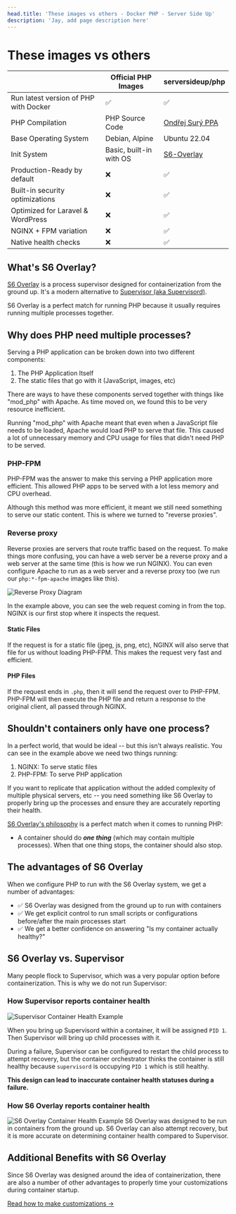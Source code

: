 ```yaml
---
head.title: 'These images vs others - Docker PHP - Server Side Up'
description: 'Jay, add page description here'
---
```


# These images vs others

| | **Official PHP Images** |**serversideup/php** |
|-------------------------|-------------------------|---------------------|
| Run latest version of PHP with Docker | ✅ | ✅ |
| PHP Compilation | PHP Source Code | [Ondřej Surý PPA](https://launchpad.net/~ondrej/+archive/ubuntu/php/+packages) |
Base Operating System | Debian, Alpine | Ubuntu 22.04 |
Init System | Basic, built-in with OS | [S6-Overlay](https://github.com/just-containers/s6-overlay) |
| Production-Ready by default| ❌ | ✅ |
| Built-in security optimizations | ❌ | ✅ |
Optimized for Laravel & WordPress| ❌ | ✅ |
NGINX + FPM variation| ❌ | ✅ |
Native health checks | ❌ | ✅ |

## What's S6 Overlay?
[S6 Overlay](https://github.com/just-containers/s6-overlay) is a process supervisor designed for containerization from the ground up. It's a modern alternative to [Supervisor (aka Supervisord)](https://supervisord.org/).

S6 Overlay is a perfect match for running PHP because it usually requires running multiple processes together.

## Why does PHP need multiple processes?
Serving a PHP application can be broken down into two different components:
1. The PHP Application Itself
2. The static files that go with it (JavaScript, images, etc)

There are ways to have these components served together with things like "mod_php" with Apache. As time moved on, we found this to be very resource inefficient. 

Running "mod_php" with Apache meant that even when a JavaScript file needs to be loaded, Apache would load PHP to serve that file. This caused a lot of unnecessary memory and CPU usage for files that didn't need PHP to be served.

### PHP-FPM
PHP-FPM was the answer to make this serving a PHP application more efficient. This allowed PHP apps to be served with a lot less memory and CPU overhead.

Although this method was more efficient, it meant we still need something to serve our static content. This is where we turned to "reverse proxies".

### Reverse proxy
Reverse proxies are servers that route traffic based on the request. To make things more confusing, you can have a web server be a reverse proxy and a web server at the same time (this is how we run NGINX). You can even configure Apache to run as a web server and a reverse proxy too (we run our `php:*-fpm-apache` images like this).

![Reverse Proxy Diagram](/images/docs/reverse-proxy.svg)

In the example above, you can see the web request coming in from the top. NGINX is our first stop where it inspects the request.

#### Static Files
If the request is for a static file (jpeg, js, png, etc), NGINX will also serve that file for us without loading PHP-FPM. This makes the request very fast and efficient.

#### PHP Files
If the request ends in `.php`, then it will send the request over to PHP-FPM. PHP-FPM will then execute the PHP file and return a response to the original client, all passed through NGINX.

## Shouldn't containers only have one process?
In a perfect world, that would be ideal -- but this isn't always realistic. You can see in the example above we need two things running:
1. NGINX: To serve static files
1. PHP-FPM: To serve PHP application

If you want to replicate that application without the added complexity of multiple physical servers, etc -- you need something like S6 Overlay to properly bring up the processes and ensure they are accurately reporting their health.

[S6 Overlay's philosophy](https://github.com/just-containers/s6-overlay#the-docker-way) is a perfect match when it comes to running PHP:

- A container should do ***one thing*** (which may contain multiple processes). When that one thing stops, the container should also stop. 

## The advantages of S6 Overlay
When we configure PHP to run with the S6 Overlay system, we get a number of advantages:

- ✅ S6 Overlay was designed from the ground up to run with containers
- ✅ We get explicit control to run small scripts or configurations before/after the main processes start
- ✅ We get a better confidence on answering "Is my container actually healthy?"

## S6 Overlay vs. Supervisor
Many people flock to Supervisor, which was a very popular option before containerization. This is why we do not run Supervisor:

### How Supervisor reports container health
![Supervisor Container Health Example](/images/docs/supervisor-container.svg)

When you bring up Supervisord within a container, it will be assigned `PID 1`. Then Supervisor will bring up child processes with it.

During a failure, Supervisor can be configured to restart the child process to attempt recovery, but the container orchestrator thinks the container is still healthy because `supervisord` is occupying `PID 1` which is still healthy.

**This design can lead to inaccurate container health statuses during a failure.**

### How S6 Overlay reports container health
![S6 Overlay Container Health Example](/images/docs/s6-overlay-container.svg)
S6 Overlay was designed to be run in containers from the ground up. S6 Overlay can also attempt recovery, but it is more accurate on determining container health compared to Supervisor.

## Additional Benefits with S6 Overlay
Since S6 Overlay was designed around the idea of containerization, there are also a number of other advantages to properly time your customizations during container startup.

[Read how to make customizations →](/docs/guide/customizing-the-image)